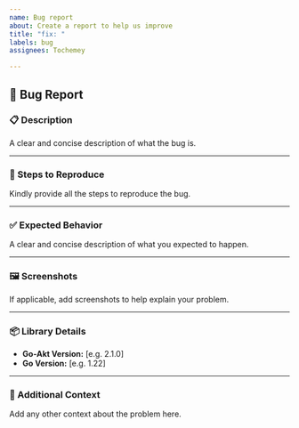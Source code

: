 ```yaml
---
name: Bug report
about: Create a report to help us improve
title: "fix: "
labels: bug
assignees: Tochemey

---
```


## 🐞 Bug Report

### 📋 Description
A clear and concise description of what the bug is.

---

### 🔁 Steps to Reproduce
Kindly provide all the steps to reproduce the bug.

---

### ✅ Expected Behavior
A clear and concise description of what you expected to happen.

---

### 🖼️ Screenshots

If applicable, add screenshots to help explain your problem.

---

### 📦 Library Details

- **Go-Akt Version:** [e.g. 2.1.0]  
- **Go Version:** [e.g. 1.22] 

---

### 💬 Additional Context
Add any other context about the problem here.
